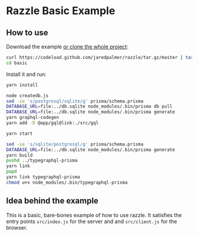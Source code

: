 # Razzle Basic Example

## How to use
Download the example [or clone the whole project](https://github.com/jaredpalmer/razzle.git):

```bash
curl https://codeload.github.com/jaredpalmer/razzle/tar.gz/master | tar -xz --strip=2 razzle-master/examples/basic
cd basic
```

Install it and run:

```bash
yarn install

node createdb.js
sed -ie 's/postgresql/sqlite/g' prisma/schema.prisma 
DATABASE_URL=file:../db.sqlite node_modules/.bin/prisma db pull
DATABASE_URL=file:../db.sqlite node_modules/.bin/prisma generate
yarn graphql-codegen
yarn add -D @app/gql@link:./src/gql

yarn start

sed -ie 's/sqlite/postgresql/g' prisma/schema.prisma
DATABASE_URL=file:../db.sqlite node_modules/.bin/prisma generate
yarn build
pushd ../typegraphql-prisma
yarn link
popd
yarn link typegraphql-prisma
chmod u+x node_modules/.bin/typegraphql-prisma
```

## Idea behind the example
This is a basic, bare-bones example of how to use razzle. It satisfies the entry points
`src/index.js` for the server and and `src/client.js` for the browser.
